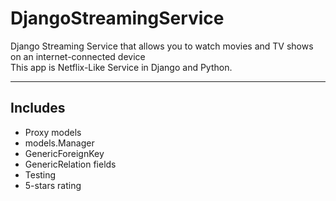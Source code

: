 # DjangoStreamingService
Django Streaming Service that allows you to watch movies and TV shows on an internet-connected device    
This app is Netflix-Like Service in Django and Python.    

<hr>

## Includes
- Proxy models
- models.Manager
- GenericForeignKey
- GenericRelation fields
- Testing
- 5-stars rating
